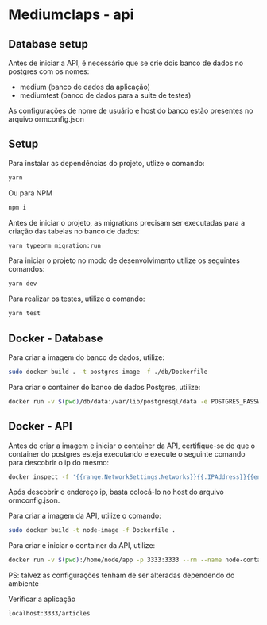 # Mediumclaps - api

## Database setup
Antes de iniciar a API, é necessário que se crie dois banco de dados no postgres com os nomes: 
 - medium (banco de dados da aplicação)
 - mediumtest (banco de dados para a suite de testes)

As configurações de nome de usuário e host do banco estão presentes no arquivo ormconfig.json
## Setup
Para instalar as dependências do projeto, utlize o comando:

```sh
yarn
```

Ou para NPM

```sh
npm i
```



Antes de iniciar o projeto, as migrations precisam ser executadas para a criação das tabelas no banco de dados:

```sh
yarn typeorm migration:run
```


Para iniciar o projeto no modo de desenvolvimento utilize os seguintes comandos:

```sh
yarn dev
```

Para realizar os testes, utilize o comando:

```sh
yarn test
```

## Docker - Database
Para criar a imagem do banco de dados, utilize:

```sh
sudo docker build . -t postgres-image -f ./db/Dockerfile
```

Para criar o container do banco de dados Postgres, utilize:
```sh
docker run -v $(pwd)/db/data:/var/lib/postgresql/data -e POSTGRES_PASSWORD=pgroot -e PGDATA=/var/lib/postgresql/data/db-files/ -p 5433:5432 --rm --name postgres-container postgres-image
```

## Docker - API
Antes de criar a imagem e iniciar o container da API, certifique-se de que o container do postgres esteja executando e execute o seguinte comando para descobrir o ip do mesmo:

```sh
docker inspect -f '{{range.NetworkSettings.Networks}}{{.IPAddress}}{{end}}' postgres-container
```
Após descobrir o endereço ip, basta colocá-lo no host do arquivo ormconfig.json.


Para criar a imagem da API, utilize o comando:

```sh
sudo docker build -t node-image -f Dockerfile .
```


Para criar e iniciar o container da API, utilize:
```sh
docker run -v $(pwd):/home/node/app -p 3333:3333 --rm --name node-container node-image
```

PS: talvez as configurações tenham de ser alteradas dependendo do ambiente

Verificar a aplicação

```sh
localhost:3333/articles
```